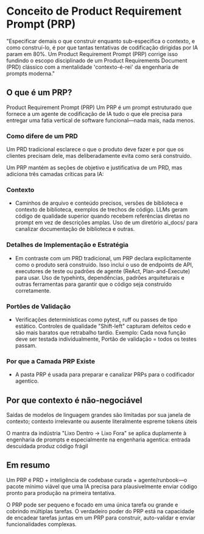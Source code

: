 # Conceito de Product Requirement Prompt (PRP)

"Especificar demais o que construir enquanto sub-especifica o contexto, e como construí-lo, é por que tantas tentativas de codificação dirigidas por IA param em 80%. Um Product Requirement Prompt (PRP) corrige isso fundindo o escopo disciplinado de um Product Requirements Document (PRD) clássico com a mentalidade 'contexto-é-rei' da engenharia de prompts moderna."

## O que é um PRP?

Product Requirement Prompt (PRP)
Um PRP é um prompt estruturado que fornece a um agente de codificação de IA tudo o que ele precisa para entregar uma fatia vertical de software funcional—nada mais, nada menos.

### Como difere de um PRD

Um PRD tradicional esclarece o que o produto deve fazer e por que os clientes precisam dele, mas deliberadamente evita como será construído.

Um PRP mantém as seções de objetivo e justificativa de um PRD, mas adiciona três camadas críticas para IA:

### Contexto

- Caminhos de arquivo e conteúdo precisos, versões de biblioteca e contexto de biblioteca, exemplos de trechos de código. LLMs geram código de qualidade superior quando recebem referências diretas no prompt em vez de descrições amplas. Uso de um diretório ai_docs/ para canalizar documentação de biblioteca e outras.

### Detalhes de Implementação e Estratégia

- Em contraste com um PRD tradicional, um PRP declara explicitamente como o produto será construído. Isso inclui o uso de endpoints de API, executores de teste ou padrões de agente (ReAct, Plan-and-Execute) para usar. Uso de typehints, dependências, padrões arquiteturais e outras ferramentas para garantir que o código seja construído corretamente.

### Portões de Validação

- Verificações determinísticas como pytest, ruff ou passes de tipo estático. Controles de qualidade "Shift-left" capturam defeitos cedo e são mais baratos que retrabalho tardio.
  Exemplo: Cada nova função deve ser testada individualmente, Portão de validação = todos os testes passam.

### Por que a Camada PRP Existe

- A pasta PRP é usada para preparar e canalizar PRPs para o codificador agentico.

## Por que contexto é não-negociável

Saídas de modelos de linguagem grandes são limitadas por sua janela de contexto; contexto irrelevante ou ausente literalmente espreme tokens úteis

O mantra da indústria "Lixo Dentro → Lixo Fora" se aplica duplamente à engenharia de prompts e especialmente na engenharia agentica: entrada descuidada produz código frágil

## Em resumo

Um PRP é PRD + inteligência de codebase curada + agente/runbook—o pacote mínimo viável que uma IA precisa para plausivelmente enviar código pronto para produção na primeira tentativa.

O PRP pode ser pequeno e focado em uma única tarefa ou grande e cobrindo múltiplas tarefas.
O verdadeiro poder do PRP está na capacidade de encadear tarefas juntas em um PRP para construir, auto-validar e enviar funcionalidades complexas.